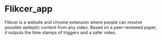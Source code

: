 # Flikcer_app
Flikcer is a website and chrome extension where people can resolve possible epileptic content from any video. Based on a peer-reviewed paper, it outputs the time stamps of triggers and a safer video.
